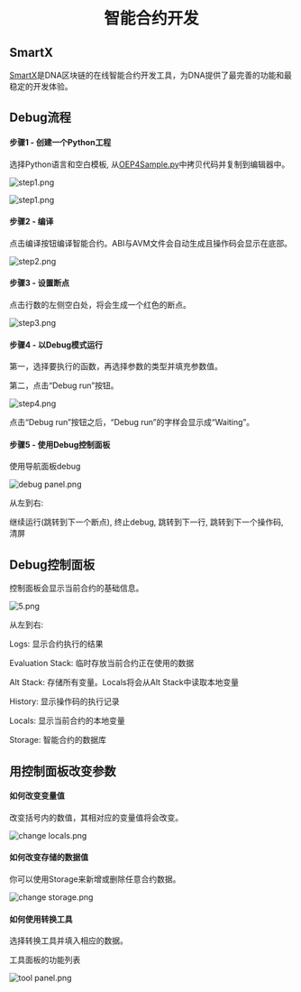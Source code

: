 
<h1 align="center">智能合约开发</h1>

## SmartX

[SmartX](https://smartx.dnaproject.org)是DNA区块链的在线智能合约开发工具，为DNA提供了最完善的功能和最稳定的开发体验。


## Debug流程

#### 步骤1 - 创建一个Python工程
选择Python语言和空白模板, 从[OEP4Sample.py](https://github.com/tonyclarking/python-template/blob/master/OEP4Sample/OEP4Sample.py])中拷贝代码并复制到编辑器中。 

![step1.png](https://upload-images.jianshu.io/upload_images/150344-cc24c675bc9a3267.png?imageMogr2/auto-orient/strip%7CimageView2/2/w/1240)

![step1.png](https://upload-images.jianshu.io/upload_images/150344-cdb9c5585a074881.png?imageMogr2/auto-orient/strip%7CimageView2/2/w/1240)

#### 步骤2 - 编译

点击编译按钮编译智能合约。ABI与AVM文件会自动生成且操作码会显示在底部。

![step2.png](https://upload-images.jianshu.io/upload_images/150344-807d1c9add5be98f.png?imageMogr2/auto-orient/strip%7CimageView2/2/w/1240)

#### 步骤3 - 设置断点

点击行数的左侧空白处，将会生成一个红色的断点。

![step3.png](https://upload-images.jianshu.io/upload_images/150344-82b13a0a1c8372db.png?imageMogr2/auto-orient/strip%7CimageView2/2/w/1240)

#### 步骤4 - 以Debug模式运行

第一，选择要执行的函数，再选择参数的类型并填充参数值。

第二，点击“Debug run”按钮。

![step4.png](https://upload-images.jianshu.io/upload_images/150344-f890c3707e48fea4.png?imageMogr2/auto-orient/strip%7CimageView2/2/w/1240)

点击“Debug run”按钮之后，“Debug run”的字样会显示成“Waiting”。

#### 步骤5 - 使用Debug控制面板

使用导航面板debug

![debug panel.png](https://upload-images.jianshu.io/upload_images/150344-6b73326a3e5388e4.png?imageMogr2/auto-orient/strip%7CimageView2/2/w/1240)

从左到右: 

继续运行(跳转到下一个断点), 终止debug, 跳转到下一行, 跳转到下一个操作码, 清屏

## Debug控制面板

控制面板会显示当前合约的基础信息。

![5.png](https://upload-images.jianshu.io/upload_images/150344-34922a573030a17a.png?imageMogr2/auto-orient/strip%7CimageView2/2/w/1240)

从左到右:

Logs: 显示合约执行的结果

Evaluation Stack: 临时存放当前合约正在使用的数据

Alt Stack: 存储所有变量。Locals将会从Alt Stack中读取本地变量

History: 显示操作码的执行记录

Locals: 显示当前合约的本地变量

Storage:  智能合约的数据库


## 用控制面板改变参数

#### 如何改变变量值

改变括号内的数值，其相对应的变量值将会改变。

![change locals.png](https://upload-images.jianshu.io/upload_images/150344-8c122e82a7d02d7d.png?imageMogr2/auto-orient/strip%7CimageView2/2/w/1240)

#### 如何改变存储的数据值

你可以使用Storage来新增或删除任意合约数据。

![change storage.png](https://upload-images.jianshu.io/upload_images/150344-52aa4be649311046.png?imageMogr2/auto-orient/strip%7CimageView2/2/w/1240)


#### 如何使用转换工具

选择转换工具并填入相应的数据。

工具面板的功能列表

![tool panel.png](https://upload-images.jianshu.io/upload_images/150344-46e5da4eb0a4a8c1.png?imageMogr2/auto-orient/strip%7CimageView2/2/w/1240)

```
